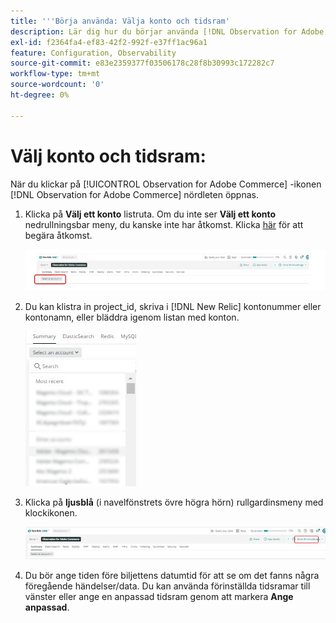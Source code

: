 ```yaml
---
title: '''Börja använda: Välja konto och tidsram'
description: Lär dig hur du börjar använda [!DNL Observation for Adobe Commerce] nördlet genom att välja konto och tidsram.
exl-id: f2364fa4-ef83-42f2-992f-e37ff1ac96a1
feature: Configuration, Observability
source-git-commit: e83e2359377f03506178c28f8b30993c172282c7
workflow-type: tm+mt
source-wordcount: '0'
ht-degree: 0%

---
```


# Välj konto och tidsram:

När du klickar på [!UICONTROL Observation for Adobe Commerce] -ikonen [!DNL Observation for Adobe Commerce] nördleten öppnas.

1. Klicka på **Välj ett konto** listruta. Om du inte ser **Välj ett konto** nedrullningsbar meny, du kanske inte har åtkomst. Klicka [här](https://adobe.sharepoint.com/sites/MG/it/IT%20Services%20Wiki/Requesting%20access%20to%20Magento%20Commerce%20New%20Relic.aspx) för att begära åtkomst.

   ![Välj ett konto](../../assets/tools/observation-for-adobe-commerce/start-using-1.jpeg)

1. Du kan klistra in project_id, skriva i [!DNL New Relic] kontonummer eller kontonamn, eller bläddra igenom listan med konton.

   ![Bläddra i listan över konton](../../assets/tools/observation-for-adobe-commerce/start-using-2.jpg)

1. Klicka på **ljusblå** (i navelfönstrets övre högra hörn) rullgardinsmeny med klockikonen.

   ![Klicka på listrutan](../../assets/tools/observation-for-adobe-commerce/start-using-3.jpg)

1. Du bör ange tiden före biljettens datumtid för att se om det fanns några föregående händelser/data. Du kan använda förinställda tidsramar till vänster eller ange en anpassad tidsram genom att markera **Ange anpassad**.
